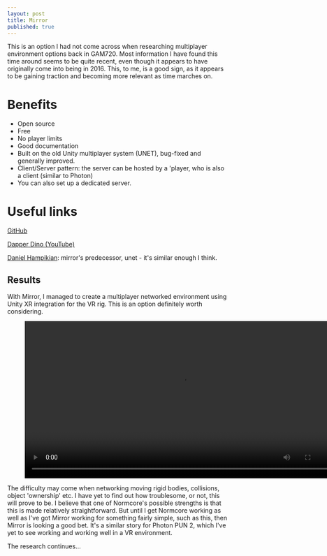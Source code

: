 ```yaml
---
layout: post
title: Mirror
published: true
---
```


This is an option I had not come across when researching multiplayer environment options back in GAM720. Most information I have found this time around seems to be quite recent, even though it appears to have originally come into being in 2016. This, to me, is a good sign, as it appears to be gaining traction and becoming more relevant as time marches on. 

# Benefits
* Open source
* Free
* No player limits
* Good documentation
* Built on the old Unity multiplayer system (UNET), bug-fixed and generally improved.
* Client/Server pattern: the server can be hosted by a 'player, who is also a client (similar to Photon)
* You can also set up a dedicated server.

# Useful links

[GitHub](https://github.com/vis2k/Mirror/releases)


[Dapper Dino (YouTube)](https://www.youtube.com/playlist?list=PLS6sInD7ThM1aUDj8lZrF4b4lpvejB2uB)


[Daniel Hampikian](https://www.youtube.com/watch?v=yRvfLLTkIXM): mirror's predecessor, unet - it's similar enough I think.

## Results

With Mirror, I managed to create a multiplayer networked environment using Unity XR integration for the VR rig. 
This is an option definitely worth considering.

<figure class="video_container">
  <video style="width:720px;" autoplay loop>
    <source src="\media\GAM750\mirror-networking-1.mp4" type="video/mp4">
    Woops! Your browser does not support the HTML5 video tag.
  </video>
</figure>

The difficulty may come when networking moving rigid bodies, collisions, object 'ownership' etc. I have yet to find out how troublesome, or not, this will prove to be. I believe that one of Normcore's possible strengths is that this is made relatively straightforward. But until I get Normcore working as well as I've got Mirror working for something fairly simple, such as this, then Mirror is looking a good bet. It's a similar story for Photon PUN 2, which I've yet to see working and working well in a VR environment. 

The research continues...
